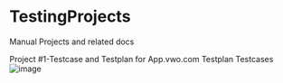 # TestingProjects
Manual Projects and related docs



Project #1-Testcase and Testplan for App.vwo.com
Testplan
Testcases
![image](https://github.com/pragathi-shetty9/TestingProjects/assets/174859338/7af80d04-d398-4744-879d-a56ac3b0febd)


